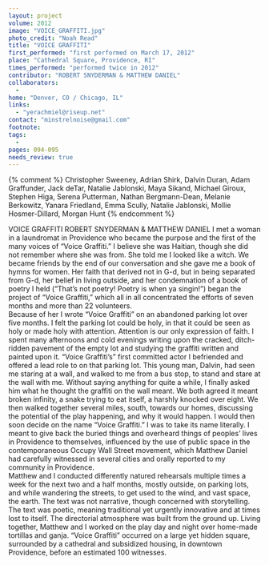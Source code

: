 ```yaml
---
layout: project
volume: 2012
image: "VOICE_GRAFFITI.jpg"
photo_credit: "Noah Read"
title: "VOICE GRAFFITI"
first_performed: "first performed on March 17, 2012"
place: "Cathedral Square, Providence, RI"
times_performed: "performed twice in 2012"
contributor: "ROBERT SNYDERMAN & MATTHEW DANIEL"
collaborators: 
  - 
home: "Denver, CO / Chicago, IL"
links: 
  - "yerachmiel@riseup.net"
contact: "minstrelnoise@gmail.com"
footnote: 
tags: 
  - 
pages: 094-095
needs_review: true
---
```


{% comment %} 
Christopher Sweeney, Adrian Shirk, Dalvin Duran, Adam Graffunder, Jack deTar, Natalie Jablonski, Maya Sikand, Michael Giroux, Stephen Higa, Serena Putterman, Nathan Bergmann-Dean, Melanie Berkowitz, Yanara Friedland, Emma Scully, Natalie Jablonski, Mollie Hosmer-Dillard, Morgan Hunt
{% endcomment %}

 VOICE GRAFFITI 
 ROBERT SNYDERMAN &amp; MATTHEW DANIEL 
 I met a woman in a laundromat in Providence who became the purpose and the first of the many voices of “Voice Graffiti.” I believe she was Haitian, though she did not remember where she was from. She told me I looked like a witch. We became friends by the end of our conversation and she gave me a book of hymns for women. Her faith that derived not in G-d, but in being separated from G-d, her belief in living outside, and her condemnation of a book of poetry I held (“That’s not poetry! Poetry is when ya singin!”) began the project of “Voice Graffiti,” which all in all concentrated the efforts of seven months and more than 22 volunteers.  
 Because of her I wrote “Voice Graffiti” on an abandoned parking lot over five months. I felt the parking lot could be holy, in that it could be seen as holy or made holy with attention. Attention is our only expression of faith. I spent many afternoons and cold evenings writing upon the cracked, ditch-ridden pavement of the empty lot and studying the graffiti written and painted upon it. “Voice Graffiti’s” first committed actor I befriended and offered a lead role to on that parking lot. This young man, Dalvin, had seen me staring at a wall, and walked to me from a bus stop, to stand and stare at the wall with me. Without saying anything for quite a while, I finally asked him what he thought the graffiti on the wall meant. We both agreed it meant broken infinity, a snake trying to eat itself, a harshly knocked over eight. We then walked together several miles, south, towards our homes, discussing the potential of the play happening, and why it would happen. I would then soon decide on the name “Voice Graffiti.” I was to take its name literally. I meant to give back the buried things and overheard things of peoples’ lives in Providence to themselves, influenced by the use of public space in the contemporaneous Occupy Wall Street movement, which Matthew Daniel had carefully witnessed in several cities and orally reported to my community in Providence.  
 Matthew and I conducted differently natured rehearsals multiple times a week for the next two and a half months, mostly outside, on parking lots, and while wandering the streets, to get used to the wind, and vast space, the earth. The text was not narrative, though concerned with storytelling. The text was poetic, meaning traditional yet urgently innovative and at times lost to itself. The directorial atmosphere was built from the ground up. Living together, Matthew and I worked on the play day and night over home-made tortillas and ganja. “Voice Graffiti” occurred on a large yet hidden square, surrounded by a cathedral and subsidized housing, in downtown Providence, before an estimated 100 witnesses.  
